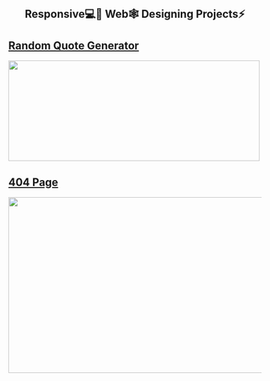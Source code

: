<h2 align="center">
	Responsive💻📱 Web🕸 Designing Projects⚡
</h2>

## [Random Quote Generator](https://codepen.io/abhiram_reddy/full/MWwbQMV)
[<img src="https://github.com/abhiramready/Responsive-Web/blob/master/images/quote.PNG" height="200" width="500">](https://codepen.io/abhiram_reddy/full/MWwbQMV)

## [404 Page](https://abhiramready.github.io/Responsive-Web/404-not-found-master/index.html)
[<img src="https://github.com/abhiramready/Responsive-Web/blob/master/images/404.PNG" height="350" width="600">](https://abhiramready.github.io/Responsive-Web/404-not-found-master/index.html)
